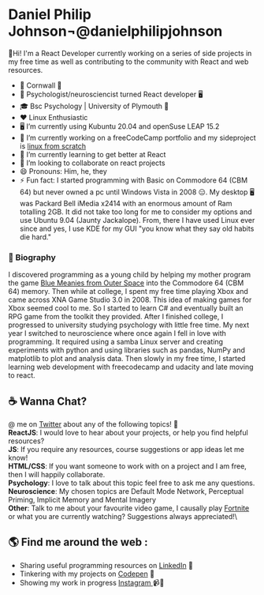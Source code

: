 # Daniel Philip Johnson¬@danielphilipjohnson

👋Hi! I'm a React Developer currently working on a series of side projects in my free time as well as contributing to the community with React and web resources.

- 📌 Cornwall 🏴󠁧󠁢󠁥󠁮󠁧󠁿
- 🥼 Psychologist/neurosciencist turned React developer 🖥️
- 🎓 Bsc Psychology | University of Plymouth 🏫 
- ❤️ Linux Enthusiastic
- 🖥️ I’m currently using Kubuntu 20.04 and openSuse LEAP 15.2
- 🔭 I’m currently working on a freeCodeCamp portfolio and my sideproject is <a href="http://www.linuxfromscratch.org/">linux from scratch</a>
- 🌱 I’m currently learning to get better at React
- 👯 I’m looking to collaborate on react projects
- 😄 Pronouns: Him, he, they
- ⚡ Fun fact: I started programming with Basic on Commodore 64 (CBM 64) but never owned a pc until Windows Vista in 2008 😑. My desktop 🖥️ was Packard Bell iMedia x2414 with an enormous amount of Ram totalling 2GB. It did not take too long for me to consider my options and use Ubuntu 9.04 (Jaunty Jackalope). From, there I have used Linux ever since and yes, I use KDE for my GUI "you know what they say old habits die hard."

### 📔 Biography
I discovered programming as a young child by helping my mother program the game <a href="https://www.retrogamer.net/retro_games80/blue-meanies-from-outer-space/">Blue Meanies from Outer Space</a>  into the Commodore 64 (CBM 64) memory.  Then while at college, I spent my free time playing Xbox and came across XNA Game Studio 3.0 in 2008. This idea of making games for Xbox seemed cool to me. So I started to learn C# and eventually built an RPG game from the toolkit they provided. After I finished college, I progressed to university studying psychology with little free time. My next year I switched to neuroscience where once again I fell in love with programming. It required using a samba Linux server and creating experiments with python and using libraries such as pandas, NumPy and matplotlib to plot and analysis data.  Then slowly in my free time, I started learning web development with freecodecamp and udacity and late moving to react. 

## ☕ Wanna Chat?
@ me on <a href="https://twitter.com/DanielPhilipJo1">Twitter</a> about any of the following topics! 💬\
**ReactJS**: I would love to hear about your projects, or help you find helpful resources?\
**JS**: If you require any resources, course suggestions or app ideas let me know!\
**HTML/CSS**: If you want someone to work with on a project and I am free, then I will happily collaborate.\
**Psychology**: I love to talk about this topic feel free to ask me any questions.\
**Neuroscience**: My chosen topics are Default Mode Network, Perceptual Priming, Implicit Memory and Mental Imagery\
**Other**: Talk to me about your favourite video game, I causally play <a href="https://fortnitetracker.com/profile/all/undreamt%20mayhem">Fortnite</a> or what you are currently watching? Suggestions always appreciated!\
 

## 🌎 Find me around the web : 
- Sharing useful programming resources on <a href="https://www.linkedin.com/in/daniel-philip-johnson/">LinkedIn</a> 💼
- Tinkering with my projects on <a href="https://codepen.io/danielphilipjohnson/"> Codepen</a> 🏓
- Showing my work in progress <a href="https://www.instagram.com/danielphilipjohnson/"> Instagram </a> 📹🤳

